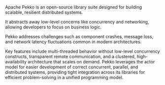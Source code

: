 Apache Pekko is an open-source library suite designed for building scalable, resilient distributed systems.

It abstracts away low-level concerns like concurrency and networking, allowing developers to focus on business logic.

Pekko addresses challenges such as component crashes, message loss, and network latency fluctuations common in modern architectures.

Key features include multi-threaded behavior without low-level concurrency constructs, transparent remote communication, and a clustered, high-availability architecture that scales on demand. Pekko leverages the actor model for easier development of correct concurrent, parallel, and distributed systems, providing tight integration across its libraries for efficient problem-solving in a unified programming model.